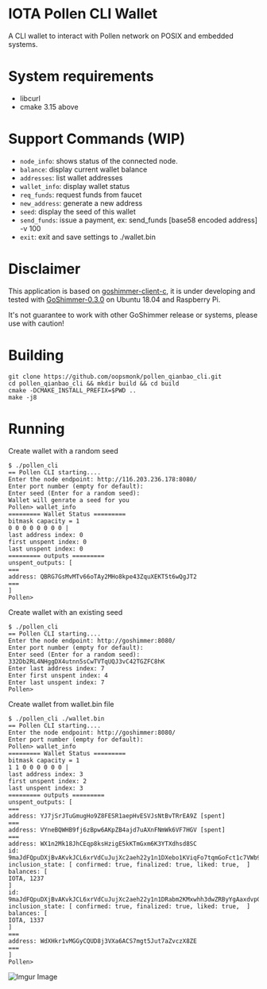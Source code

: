 # IOTA Pollen CLI Wallet

A CLI wallet to interact with Pollen network on POSIX and embedded systems.

# System requirements

* libcurl
* cmake 3.15 above


# Support Commands (WIP)

* `node_info`: shows status of the connected node.
* `balance`: display current wallet balance
* `addresses`: list wallet addresses
* `wallet_info`: display wallet status
* `req_funds`: request funds from faucet
* `new_address`: generate a new address
* `seed`: display the seed of this wallet
* `send_funds`: issue a payment, ex: send_funds [base58 encoded address] -v 100
* `exit`: exit and save settings to ./wallet.bin

# Disclaimer

This application is based on [goshimmer-client-c](https://github.com/oopsmonk/goshimmer-client-c), it is under developing and tested with [GoShimmer-0.3.0](https://github.com/iotaledger/goshimmer/releases/tag/v0.3.0) on Ubuntu 18.04 and Raspberry Pi.  

It's not guarantee to work with other GoShimmer release or systems, please use with caution!  

# Building

```
git clone https://github.com/oopsmonk/pollen_qianbao_cli.git
cd pollen_qianbao_cli && mkdir build && cd build
cmake -DCMAKE_INSTALL_PREFIX=$PWD ..
make -j8
```

# Running

Create wallet with a random seed  

```
$ ./pollen_cli 
== Pollen CLI starting....
Enter the node endpoint: http://116.203.236.178:8080/
Enter port number (empty for default): 
Enter seed (Enter for a random seed): 
Wallet will genrate a seed for you
Pollen> wallet_info
========= Wallet Status =========
bitmask capacity = 1
0 0 0 0 0 0 0 0 | 
last address index: 0
first unspent index: 0
last unspent index: 0
========= outputs =========
unspent_outputs: [
===
address: QBRG7GsMvMTv66oTAy2MHo8kpe43ZquXEKT5t6wQgJT2 
===
]
Pollen>
```

Create wallet with an existing seed

```
$ ./pollen_cli
== Pollen CLI starting....
Enter the node endpoint: http://goshimmer:8080/
Enter port number (empty for default): 
Enter seed (Enter for a random seed): 332Db2RL4NHggDX4utnn5sCwTVTqUQJ3vC42TGZFC8hK
Enter last address index: 7
Enter first unspent index: 4
Enter last unspent index: 7
Pollen>
```

Create wallet from wallet.bin file

```
$ ./pollen_cli ./wallet.bin 
== Pollen CLI starting....
Enter the node endpoint: http://goshimmer:8080/
Enter port number (empty for default): 
Pollen> wallet_info
========= Wallet Status =========
bitmask capacity = 1
1 1 0 0 0 0 0 0 | 
last address index: 3
first unspent index: 2
last unspent index: 3
========= outputs =========
unspent_outputs: [
===
address: YJ7jSrJTuGmugHo9Z8FESR1aepHvESVJsNtBvTRrEA9Z [spent]
===
address: VYneBQWHB9fj6zBpw6AKpZB4ajd7uAXnFNmWk6VF7HGV [spent]
===
address: WX1n2Mk18JhCEqp8ksHzigE5kKTmGxm6K3YTXdhsd8SC 
id: 9maJdFQpuDXjBvAKvkJCL6xrVdCuJujXc2aeh22y1n1DXebo1KViqFo7tqmGoFct1c7VWb9pEyqrm3pzhCKpAPNK
inclusion_state: [ confirmed: true, finalized: true, liked: true,  ]
balances: [
IOTA, 1237
]
id: 9maJdFQpuDXjBvAKvkJCL6xrVdCuJujXc2aeh22y1n1DRabm2KMxwhh3dwZRByYgAaxdvpGVDtcALDYXJpmSywRC
inclusion_state: [ confirmed: true, finalized: true, liked: true,  ]
balances: [
IOTA, 1337
]
===
address: WdXHkr1vMGGyCQUD8j3VXa6ACS7mgt5Jut7aZvczX8ZE 
===
]
Pollen>
```

![Imgur Image](https://i.imgur.com/x0eFvit.png)
